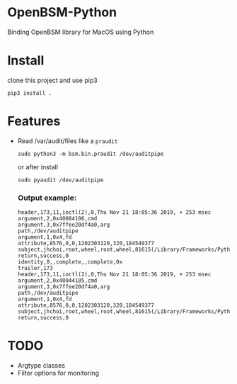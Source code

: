 OpenBSM-Python
==============

Binding OpenBSM library for MacOS using Python


Install
=======
clone this project and use pip3

```pip3 install . ```

Features
========
* Read /var/audit/files like a `praudit`
    
    ```sudo python3 -m bsm.bin.praudit /dev/auditpipe```
    
    or after install

    ```sudo pyaudit /dev/auditpipe```

    ### Output example:
    ```
    header,173,11,ioctl(2),0,Thu Nov 21 18:05:36 2019, + 253 msec
    argument,2,0x40084106,cmd
    argument,3,0x7ffee20df4a0,arg
    path,/dev/auditpipe
    argument,1,0x4,fd
    attribute,8576,0,0,1202303120,320,184549377
    subject,jhchoi,root,wheel,root,wheel,81615(/Library/Frameworks/Python.framework/Versions/3.7/Resources/Python.app/Contents/MacOS/Python),100007,50331650,0.0.0.0
    return,success,0
    identity,0,,complete,,complete,0x
    trailer,173
    header,173,11,ioctl(2),0,Thu Nov 21 18:05:36 2019, + 253 msec
    argument,2,0x40044105,cmd
    argument,3,0x7ffee20df4a0,arg
    path,/dev/auditpipe
    argument,1,0x4,fd
    attribute,8576,0,0,1202303120,320,184549377
    subject,jhchoi,root,wheel,root,wheel,81615(/Library/Frameworks/Python.framework/Versions/3.7/Resources/Python.app/Contents/MacOS/Python),100007,50331650,0.0.0.0
    return,success,0
    ```

TODO
====
* Argtype classes
* Filter options for monitoring
